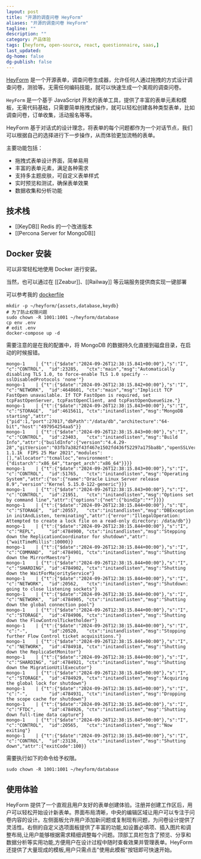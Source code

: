 ```yaml
---
layout: post
title: "开源的调查问卷 HeyForm"
aliases: "开源的调查问卷 HeyForm"
tagline: ""
description: ""
category: 产品体验
tags: [heyform, open-source, react, questionnaire, saas,]
last_updated: 
dg-home: false
dg-publish: false
---
```


[HeyForm](https://github.com/heyform/heyform) 是一个开源表单，调查问卷生成器，允许任何人通过拖拽的方式设计调查问卷，测验等。无需任何编码技能，就可以快速生成一个美观的调查问卷。

`HeyForm` 是一个基于 JavaScript 开发的表单工具，提供了丰富的表单元素和模板，无需代码基础，只需要简单拖拽式操作，就可以轻松创建各种类型表单，比如调查问卷，订单收集，活动报名等等。

HeyForm 基于对话式的设计理念，将表单的每个问题都作为一个对话节点，我们可以根据自己的选择进行下一步操作，从而体验更加流畅的表单。

主要功能包括：

- 拖拽式表单设计界面，简单易用
- 丰富的表单元素，满足各种需求
- 支持多主题皮肤，可自定义表单样式
- 实时预览和测试，确保表单效果
- 数据收集和分析功能

## 技术栈

- [[KeyDB]] Redis 的一个改进版本
- [[Percona Server for MongoDB]]

## Docker 安装

可以非常轻松地使用 Docker 进行安装。

当然，也可以通过在 [[Zeabur]]、[[Railway]] 等云端服务提供商实现一键部署

可以参考我的 [dockerfile](https://github.com/einverne/dockerfile/tree/master/heyform)

```
mkdir -p ~/heyform/{assets,database,keydb}
# 为了防止权限问题
sudo chown -R 1001:1001 ~/heyform/database
cp env .env
# edit .env
docker-compose up -d
```

需要注意的是在我的配置中，将 MongoDB 的数据持久化直接到磁盘目录，在启动的时候报错。

```
mongo-1    | {"t":{"$date":"2024-09-26T12:38:15.841+00:00"},"s":"I",  "c":"CONTROL",  "id":23285,   "ctx":"main","msg":"Automatically disabling TLS 1.0, to force-enable TLS 1.0 specify --sslDisabledProtocols 'none'"}
mongo-1    | {"t":{"$date":"2024-09-26T12:38:15.842+00:00"},"s":"I",  "c":"NETWORK",  "id":4648601, "ctx":"main","msg":"Implicit TCP FastOpen unavailable. If TCP FastOpen is required, set tcpFastOpenServer, tcpFastOpenClient, and tcpFastOpenQueueSize."}
mongo-1    | {"t":{"$date":"2024-09-26T12:38:15.843+00:00"},"s":"I",  "c":"STORAGE",  "id":4615611, "ctx":"initandlisten","msg":"MongoDB starting","attr":{"pid":1,"port":27017,"dbPath":"/data/db","architecture":"64-bit","host":"497954254aa5"}}
mongo-1    | {"t":{"$date":"2024-09-26T12:38:15.843+00:00"},"s":"I",  "c":"CONTROL",  "id":23403,   "ctx":"initandlisten","msg":"Build Info","attr":{"buildInfo":{"version":"4.4.29-28","gitVersion":"03fb7a382f43f467e1502fd436f52297a175ba8b","openSSLVersion":"OpenSSL 1.1.1k  FIPS 25 Mar 2021","modules":[],"allocator":"tcmalloc","environment":{"distarch":"x86_64","target_arch":"x86_64"}}}}
mongo-1    | {"t":{"$date":"2024-09-26T12:38:15.843+00:00"},"s":"I",  "c":"CONTROL",  "id":51765,   "ctx":"initandlisten","msg":"Operating System","attr":{"os":{"name":"Oracle Linux Server release 8.9","version":"Kernel 5.15.0-122-generic"}}}
mongo-1    | {"t":{"$date":"2024-09-26T12:38:15.843+00:00"},"s":"I",  "c":"CONTROL",  "id":21951,   "ctx":"initandlisten","msg":"Options set by command line","attr":{"options":{"net":{"bindIp":"*"}}}}
mongo-1    | {"t":{"$date":"2024-09-26T12:38:15.844+00:00"},"s":"E",  "c":"STORAGE",  "id":20557,   "ctx":"initandlisten","msg":"DBException in initAndListen, terminating","attr":{"error":"IllegalOperation: Attempted to create a lock file on a read-only directory: /data/db"}}
mongo-1    | {"t":{"$date":"2024-09-26T12:38:15.844+00:00"},"s":"I",  "c":"REPL",     "id":4784900, "ctx":"initandlisten","msg":"Stepping down the ReplicationCoordinator for shutdown","attr":{"waitTimeMillis":10000}}
mongo-1    | {"t":{"$date":"2024-09-26T12:38:15.844+00:00"},"s":"I",  "c":"COMMAND",  "id":4784901, "ctx":"initandlisten","msg":"Shutting down the MirrorMaestro"}
mongo-1    | {"t":{"$date":"2024-09-26T12:38:15.844+00:00"},"s":"I",  "c":"SHARDING", "id":4784902, "ctx":"initandlisten","msg":"Shutting down the WaitForMajorityService"}
mongo-1    | {"t":{"$date":"2024-09-26T12:38:15.844+00:00"},"s":"I",  "c":"NETWORK",  "id":20562,   "ctx":"initandlisten","msg":"Shutdown: going to close listening sockets"}
mongo-1    | {"t":{"$date":"2024-09-26T12:38:15.844+00:00"},"s":"I",  "c":"NETWORK",  "id":4784905, "ctx":"initandlisten","msg":"Shutting down the global connection pool"}
mongo-1    | {"t":{"$date":"2024-09-26T12:38:15.844+00:00"},"s":"I",  "c":"STORAGE",  "id":4784906, "ctx":"initandlisten","msg":"Shutting down the FlowControlTicketholder"}
mongo-1    | {"t":{"$date":"2024-09-26T12:38:15.844+00:00"},"s":"I",  "c":"-",        "id":20520,   "ctx":"initandlisten","msg":"Stopping further Flow Control ticket acquisitions."}
mongo-1    | {"t":{"$date":"2024-09-26T12:38:15.844+00:00"},"s":"I",  "c":"NETWORK",  "id":4784918, "ctx":"initandlisten","msg":"Shutting down the ReplicaSetMonitor"}
mongo-1    | {"t":{"$date":"2024-09-26T12:38:15.844+00:00"},"s":"I",  "c":"SHARDING", "id":4784921, "ctx":"initandlisten","msg":"Shutting down the MigrationUtilExecutor"}
mongo-1    | {"t":{"$date":"2024-09-26T12:38:15.845+00:00"},"s":"I",  "c":"STORAGE",  "id":4784929, "ctx":"initandlisten","msg":"Acquiring the global lock for shutdown"}
mongo-1    | {"t":{"$date":"2024-09-26T12:38:15.845+00:00"},"s":"I",  "c":"-",        "id":4784931, "ctx":"initandlisten","msg":"Dropping the scope cache for shutdown"}
mongo-1    | {"t":{"$date":"2024-09-26T12:38:15.845+00:00"},"s":"I",  "c":"FTDC",     "id":4784926, "ctx":"initandlisten","msg":"Shutting down full-time data capture"}
mongo-1    | {"t":{"$date":"2024-09-26T12:38:15.845+00:00"},"s":"I",  "c":"CONTROL",  "id":20565,   "ctx":"initandlisten","msg":"Now exiting"}
mongo-1    | {"t":{"$date":"2024-09-26T12:38:15.845+00:00"},"s":"I",  "c":"CONTROL",  "id":23138,   "ctx":"initandlisten","msg":"Shutting down","attr":{"exitCode":100}}
```

需要执行如下的命令给予权限。

```
sudo chown -R 1001:1001 ~/heyform/database
```

## 使用体验

HeyForm 提供了一个直观且用户友好的表单创建体验。注册并创建工作区后，用户可以轻松开始设计新表单。界面布局清晰，中央的编辑区域让用户可以专注于问卷内容的设计。左侧面板允许用户添加新问题或复制现有问题，为问卷设计提供了灵活性。右侧的自定义选项面板提供了丰富的功能,如设置必填项、插入图片和调整布局,让用户能够根据需求精细调整每个问题。顶部工具栏包含了预览、分享和数据分析等实用功能,方便用户在设计过程中随时查看效果并管理表单。HeyForm 还提供了大量现成的模板,用户只需点击"使用此模板"按钮即可快速开始。
